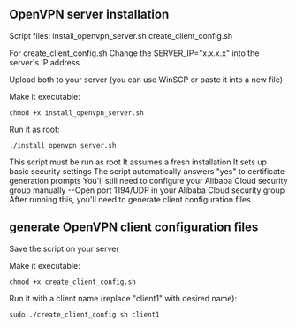 ## OpenVPN server installation

Script files:
install_openvpn_server.sh
create_client_config.sh

For create_client_config.sh
Change the SERVER_IP="x.x.x.x" into the server's IP address

Upload both to your server (you can use WinSCP or paste it into a new file)

Make it executable:
```
chmod +x install_openvpn_server.sh
```

Run it as root:
```
./install_openvpn_server.sh
```


This script must be run as root
It assumes a fresh installation
It sets up basic security settings
The script automatically answers "yes" to certificate generation prompts
You'll still need to configure your Alibaba Cloud security group manually
--Open port 1194/UDP in your Alibaba Cloud security group
After running this, you'll need to generate client configuration files


## generate OpenVPN client configuration files
Save the script on your server

Make it executable:
```
chmod +x create_client_config.sh
```

Run it with a client name (replace "client1" with desired name):
```
sudo ./create_client_config.sh client1
```
